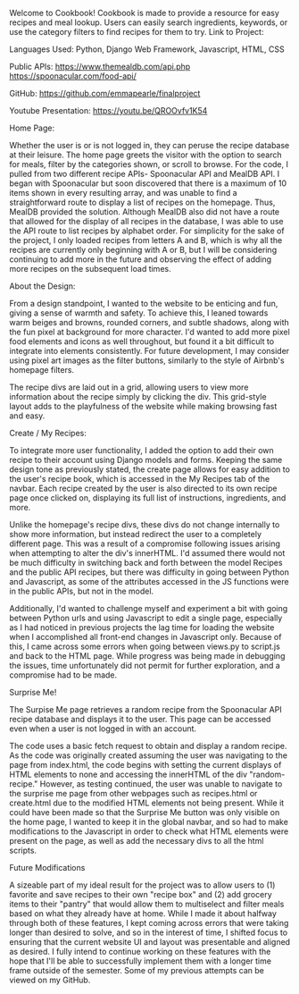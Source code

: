 Welcome to Cookbook! Cookbook is made to provide a resource for easy recipes and meal lookup. Users can easily search ingredients, keywords, or use the category filters to find recipes for them to try. 
Link to Project:

Languages Used: Python, Django Web Framework, Javascript, HTML, CSS

Public APIs: 
https://www.themealdb.com/api.php
https://spoonacular.com/food-api/

GitHub: https://github.com/emmapearle/finalproject

Youtube Presentation: https://youtu.be/QROOvfv1K54


Home Page: 

Whether the user is or is not logged in, they can peruse the recipe database at their leisure. The home page greets the visitor with the option to search for meals, filter by the categories shown, or scroll to browse. For the code, I pulled from two different recipe APIs- Spoonacular API and MealDB API. I began with Spoonacular but soon discovered that there is a maximum of 10 items shown in every resulting array, and was unable to find a straightforward route to display a list of recipes on the homepage. Thus, MealDB provided the solution. Although MealDB also did not have a route that allowed for the display of all recipes in the database, I was able to use the API route to list recipes by alphabet order. For simplicity for the sake of the project, I only loaded recipes from letters A and B, which is why all the recipes are currently only beginning with A or B, but I will be considering continuing to add more in the future and observing the effect of adding more recipes on the subsequent load times. 

About the Design:

From a design standpoint, I wanted to the website to be enticing and fun, giving a sense of warmth and safety. To achieve this, I leaned towards warm beiges and browns, rounded corners, and subtle shadows, along with the fun pixel at background for more character. I'd wanted to add more pixel food elements and icons as well throughout, but found it a bit difficult to integrate into elements consistently. For future development, I may consider using pixel art images as the filter buttons, similarly to the style of Airbnb's homepage filters. 

The recipe divs are laid out in a grid, allowing users to view more information about the recipe simply by clicking the div. This grid-style layout adds to the playfulness of the website while making browsing fast and easy. 

Create / My Recipes:

To integrate more user functionality, I added the option to add their own recipe to their account using Django models and forms. Keeping the same design tone as previously stated, the create page allows for easy addition to the user's recipe book, which is accessed in the My Recipes tab of the navbar. Each recipe created by the user is also directed to its own recipe page once clicked on, displaying its full list of instructions, ingredients, and more. 

Unlike the homepage's recipe divs, these divs do not change internally to  show more information, but instead redirect the user to a completely different page. This was a result of a compromise following issues arising when attempting to alter the div's innerHTML. I'd assumed there would not be much difficulty in switching back and forth between the model Recipes and the public API recipes, but there was difficulty in going between Python and Javascript, as some of the attributes accessed in the JS functions were in the public APIs, but not in the model.

Additionally, I'd wanted to challenge myself and experiment a bit with going between Python urls and using Javascript to edit a single page, especially as I had noticed in previous projects the lag time for loading the website when I accomplished all front-end changes in Javascript only. Because of this, I came across some errors when going between views.py to script.js and back to the HTML page. While progress was being made in debugging the issues, time unfortunately did not permit for further exploration, and a compromise had to be made.


Surprise Me!

The Surpise Me page retrieves a random recipe from the Spoonacular API recipe database and displays it to the user. This page can be accessed even when a user is not logged in with an account. 

The code uses a basic fetch request to obtain and display a random recipe. As the code was originally created assuming the user was navigating to the page from index.html, the code begins with setting the current displays of HTML elements to none and accessing the innerHTML of the div "random-recipe." However, as testing continued, the user was unable to navigate to the surprise me page from other webpages such as recipes.html or create.html due to the modified HTML elements not being present. While it could have been made so that the Surprise Me button was only visible on the home page, I wanted to keep it in the global navbar, and so had to make modifications to the Javascript in order to check what HTML elements were present on the page, as well as add the necessary divs to all the html scripts.


Future Modifications

A sizeable part of my ideal result for the project was to allow users to (1) favorite and save recipes to their own "recipe box" and (2) add grocery items to their "pantry" that would allow them to multiselect and filter meals based on what they already have at home. While I made it about halfway through both of these features, I kept coming across errors that were taking longer than desired to solve, and so in the interest of time, I shifted focus to ensuring that the current website UI and layout was presentable and aligned as desired. I fully intend to continue working on these features with the hope that I'll be able to successfully implement them with a longer time frame outside of the semester. Some of my previous attempts can be viewed on my GitHub. 
